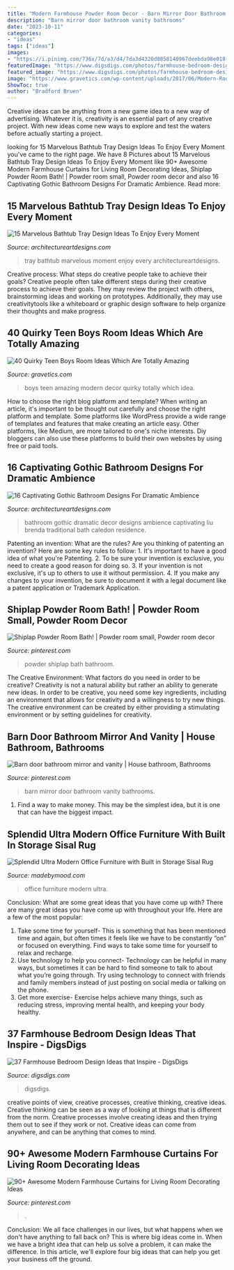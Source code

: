 ```yaml
---
title: "Modern Farmhouse Powder Room Decor - Barn Mirror Door Bathroom Vanity Bathrooms"
description: "Barn mirror door bathroom vanity bathrooms"
date: "2023-10-11"
categories:
- "ideas"
tags: ["ideas"]
images:
- "https://i.pinimg.com/736x/7d/a3/d4/7da3d4320d0858140967deebda98e018--dream-bathrooms-small-bathrooms.jpg"
featuredImage: "https://www.digsdigs.com/photos/farmhouse-bedroom-design-ideas-that-inspire-26-554x788.jpg"
featured_image: "https://www.digsdigs.com/photos/farmhouse-bedroom-design-ideas-that-inspire-26-554x788.jpg"
image: "https://www.gravetics.com/wp-content/uploads/2017/06/Modern-Room-Decor-Idea.jpg"
ShowToc: true
author: "Bradford Bruen"
---
```



Creative ideas can be anything from a new game idea to a new way of advertising. Whatever it is, creativity is an essential part of any creative project. With new ideas come new ways to explore and test the waters before actually starting a project.

	

		
looking for 15 Marvelous Bathtub Tray Design Ideas To Enjoy Every Moment you've came to the right page. We have 8 Pictures about 15 Marvelous Bathtub Tray Design Ideas To Enjoy Every Moment like 90+ Awesome Modern Farmhouse Curtains for Living Room Decorating Ideas, Shiplap Powder Room Bath! | Powder room small, Powder room decor and also 16 Captivating Gothic Bathroom Designs For Dramatic Ambience. Read more:
		
    
## 15 Marvelous Bathtub Tray Design Ideas To Enjoy Every Moment

<img loading=lazy src="https://www.architectureartdesigns.com/wp-content/uploads/2013/04/ArchitectureArtDesigns-1461.jpg" onerror="this.onerror=null;this.src='https://tse3.mm.bing.net/th?id=OIP.xLlvw9zfK8znkME5As0RdQHaLH&amp;pid=15.1';" alt="15 Marvelous Bathtub Tray Design Ideas To Enjoy Every Moment">

_Source: architectureartdesigns.com_

>tray bathtub marvelous moment enjoy every architectureartdesigns. 

	

Creative process: What steps do creative people take to achieve their goals?
Creative people often take different steps during their creative process to achieve their goals. They may review the project with others, brainstorming ideas and working on prototypes. Additionally, they may use creativitytools like a whiteboard or graphic design software to help organize their thoughts and make progress.

    
## 40 Quirky Teen Boys Room Ideas Which Are Totally Amazing

<img loading=lazy src="https://www.gravetics.com/wp-content/uploads/2017/06/Modern-Room-Decor-Idea.jpg" onerror="this.onerror=null;this.src='https://tse1.mm.bing.net/th?id=OIP.yDBP20Ouolsrns_n4IY1NgHaLI&amp;pid=15.1';" alt="40 Quirky Teen Boys Room Ideas Which Are Totally Amazing">

_Source: gravetics.com_

>boys teen amazing modern decor quirky totally which idea. 

	

How to choose the right blog platform and template?
When writing an article, it's important to be thought out carefully and choose the right platform and template. Some platforms like WordPress provide a wide range of templates and features that make creating an article easy. Other platforms, like Medium, are more tailored to one's niche interests. Diy bloggers can also use these platforms to build their own websites by using free or paid tools.

    
## 16 Captivating Gothic Bathroom Designs For Dramatic Ambience

<img loading=lazy src="https://www.architectureartdesigns.com/wp-content/uploads/2016/07/13-13.jpg" onerror="this.onerror=null;this.src='https://tse1.mm.bing.net/th?id=OIP.kqnqWfKYfGA2O2fF_35sFwAAAA&amp;pid=15.1';" alt="16 Captivating Gothic Bathroom Designs For Dramatic Ambience">

_Source: architectureartdesigns.com_

>bathroom gothic dramatic decor designs ambience captivating liu brenda traditional bath caledon residence. 

	

Patenting an invention: What are the rules?
Are you thinking of patenting an invention? Here are some key rules to follow: 1. It's important to have a good idea of what you're Patenting. 
2. To be sure your invention is exclusive, you need to create a good reason for doing so. 
3. If your invention is not exclusive, it's up to others to use it without permission. 4. If you make any changes to your invention, be sure to document it with a legal document like a patent application or Trademark Application. 
    
## Shiplap Powder Room Bath! | Powder Room Small, Powder Room Decor

<img loading=lazy src="https://i.pinimg.com/736x/7d/a3/d4/7da3d4320d0858140967deebda98e018--dream-bathrooms-small-bathrooms.jpg" onerror="this.onerror=null;this.src='https://tse2.mm.bing.net/th?id=OIP.bHJJs13q6HR6ipjHPCEAJQHaNL&amp;pid=15.1';" alt="Shiplap Powder Room Bath! | Powder room small, Powder room decor">

_Source: pinterest.com_

>powder shiplap bath bathroom. 

	

The Creative Environment: What factors do you need in order to be creative?
Creativity is not a natural ability but rather an ability to generate new ideas. In order to be creative, you need some key ingredients, including an environment that allows for creativity and a willingness to try new things. The creative environment can be created by either providing a stimulating environment or by setting guidelines for creativity.

    
## Barn Door Bathroom Mirror And Vanity | House Bathroom, Bathrooms

<img loading=lazy src="https://i.pinimg.com/736x/f8/f1/96/f8f196213861f622c0e7f50ed8a08326.jpg" onerror="this.onerror=null;this.src='https://tse4.mm.bing.net/th?id=OIP.J1ikGUD01flLvJ8zhZjasAHaJ4&amp;pid=15.1';" alt="Barn door bathroom mirror and vanity | House bathroom, Bathrooms">

_Source: pinterest.com_

>barn mirror door bathroom vanity bathrooms. 

	

1) Find a way to make money. This may be the simplest idea, but it is one that can have the biggest impact.

    
## Splendid Ultra Modern Office Furniture With Built In Storage Sisal Rug

<img loading=lazy src="https://madebymood.com/wp-content/uploads/2017/09/boston-ultra-modern-office-furniture-with-black-standard-bookcases3-home-transitional-and-molding-trim-curtains.jpg" onerror="this.onerror=null;this.src='https://tse2.mm.bing.net/th?id=OIP.uEdH9-Tied0UhJ0MJm5O2QHaLH&amp;pid=15.1';" alt="Splendid Ultra Modern Office Furniture with Built in Storage Sisal Rug">

_Source: madebymood.com_

>office furniture modern ultra. 

	

Conclusion: What are some great ideas that you have come up with?
There are many great ideas you have come up with throughout your life. Here are a few of the most popular: 
1. Take some time for yourself- This is something that has been mentioned time and again, but often times it feels like we have to be constantly “on” or focused on everything. Find ways to take some time for yourself to relax and recharge. 
2. Use technology to help you connect- Technology can be helpful in many ways, but sometimes it can be hard to find someone to talk to about what you’re going through. Try using technology to connect with friends and family members instead of just posting on social media or talking on the phone. 
3. Get more exercise- Exercise helps achieve many things, such as reducing stress, improving mental health, and keeping your body healthy.

    
## 37 Farmhouse Bedroom Design Ideas That Inspire - DigsDigs

<img loading=lazy src="https://www.digsdigs.com/photos/farmhouse-bedroom-design-ideas-that-inspire-26-554x788.jpg" onerror="this.onerror=null;this.src='https://tse1.mm.bing.net/th?id=OIP.-Ipzi09bsSqZUpoPBXzTogHaKi&amp;pid=15.1';" alt="37 Farmhouse Bedroom Design Ideas that Inspire - DigsDigs">

_Source: digsdigs.com_

>digsdigs. 

	

creative points of view, creative processes, creative thinking, creative ideas.
Creative thinking can be seen as a way of looking at things that is different from the norm. Creative processes involve creating ideas and then trying them out to see if they work or not. Creative ideas can come from anywhere, and can be anything that comes to mind.

    
## 90+ Awesome Modern Farmhouse Curtains For Living Room Decorating Ideas

<img loading=lazy src="https://i.pinimg.com/736x/1d/9e/95/1d9e9538068ca453e0a686ee01dd97f9.jpg" onerror="this.onerror=null;this.src='https://tse4.mm.bing.net/th?id=OIP.N6lvBL2hmOdrWz7PjdliRQHaLL&amp;pid=15.1';" alt="90+ Awesome Modern Farmhouse Curtains for Living Room Decorating Ideas">

_Source: pinterest.com_

>. 

	

Conclusion:
We all face challenges in our lives, but what happens when we don't have anything to fall back on? This is where big ideas come in. When we have a bright idea that can help us solve a problem, it can make the difference. In this article, we'll explore four big ideas that can help you get your business off the ground.

